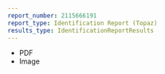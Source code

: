 ```yaml
---
report_number: 2115666191
report_type: Identification Report (Topaz)
results_type: IdentificationReportResults
---
```


* PDF
* Image
